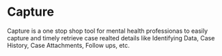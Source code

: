 # Capture

Capture is a one stop shop tool for mental health professionas to easily capture and timely retrieve case realted details like Identifying Data, Case History, Case Attachments, Follow ups, etc.